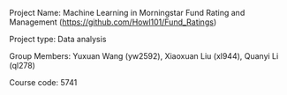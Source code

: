 Project Name: Machine Learning in Morningstar Fund Rating and Management (https://github.com/Howl101/Fund_Ratings)

Project type: Data analysis

Group Members: Yuxuan Wang (yw2592), Xiaoxuan Liu (xl944), Quanyi Li (ql278)

Course code: 5741

